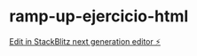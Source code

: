 # ramp-up-ejercicio-html

[Edit in StackBlitz next generation editor ⚡️](https://stackblitz.com/~/github.com/adrianortzs/ramp-up-ejercicio-html)